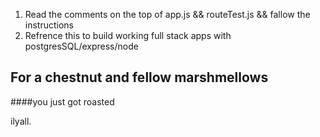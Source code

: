 
1. Read the comments on the top of app.js && routeTest.js && fallow the instructions
2. Refrence this to build working full stack apps with postgresSQL/express/node



## For a chestnut and fellow marshmellows
####you just got roasted

ilyall.
